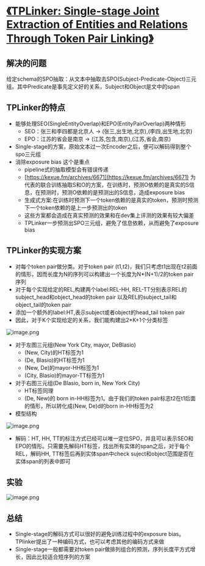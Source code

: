 # [《TPLinker: Single-stage Joint Extraction of Entities and Relations Through Token Pair Linking》](https://arxiv.org/abs/2010.13415)

## 解决的问题

给定schema的SPO抽取：从文本中抽取去SPO(Subject-Predicate-Object)三元组。其中Predicate是事先定义好的关系，Subject和Object是文中的span
<a name="jDZUi"></a>

## TPLinker的特点

- 能够处理SEO(SingleEntityOverlap)和EPO(EntityPairOverlap)两种情形
  - SEO：张三和李四都是北京人 -> (张三,出生地,北京),(李四,出生地,北京)
  - EPO：江苏的省会是南京 -> (江苏,包含,南京),(江苏,省会,南京)
- Single-stage的方案，原始文本过一次Encoder之后，便可以解码得到整个spo三元组
- 消除exposure bias 这个是重点
  - pipeline式的抽取模型会有错误传递
  - [https://kexue.fm/archives/6671](https://kexue.fm/archives/6671) 为代表的联合训练抽取S和O的方案，在训练时，预测O依赖的是真实的S信息，在预测时，预测O依赖的是预测出的S信息，造成exposure bias
  - 生成式方案:在训练时预测下一个token依赖的是真实的token，预测时预测下一个token依赖的是上一步预测出的token
  - 这些方案都会造成在真实预测的效果和在dev集上评测的效果有较大偏差
  - TPLinker一步预测出SPO三元组，避免了信息依赖，从而避免了exposure bias
    <a name="eTk26"></a>

## TPLinker的实现方案

- 对每个token pair做分类。对于token pair (t1,t2)，我们只考虑t1出现在t2前面的情形，因而长度为N的序列可以构建出一个长度为N*(N+1)/2的token pair序列
- 对于每个实现给定的REL,构建两个label:REL-HH, REL-TT分别表示REL的subject_head和object_head的token pair 以及REL的subject_tail和object_tail的token pair
- 添加一个额外的label:HT,表示subject或者object的head_tail token pair
- 因此，对于K个实现给定的关系，我们能构建出2*K+1个分类标签

![image.png](https://cdn.nlark.com/yuque/0/2021/png/1111111/1610097338163-a9f174c3-35c8-4d5f-9602-02d47820e24b.png#align=left&display=inline&height=530&margin=%5Bobject%20Object%5D&name=image.png&originHeight=1060&originWidth=1810&size=289782&status=done&style=none&width=905)

- 对于左图三元组(New York City, mayor, DeBlasio)
  - (New, City)的HT标签为1
  - (De, Blasio)的HT标签为1
  - (New, De)的mayor-HH标签为1
  - (City, Blasio)的mayor-TT标签为1
- 对于右图三元组(De Blasio, born in, New York City)
  - HT标签同理
  - (De, New)的 born in-HH标签为1。由于我们的token pair标志t2在t1后面的情形，所以转化成(New, De)d的born in-HH标签为2
- 模型结构

![image.png](https://cdn.nlark.com/yuque/0/2021/png/1111111/1610098578488-ab6de8d3-6b87-4f0a-8a63-e20826900a7e.png#align=left&display=inline&height=520&margin=%5Bobject%20Object%5D&name=image.png&originHeight=1040&originWidth=1790&size=303867&status=done&style=none&width=895)

- 解码：HT, HH, TT的标注方式已经可以唯一定位SPO，并且可以表示SEO和EPO的情形。只需要先解码HT标签，找出所有实体的span之后，对于每个REL，解码HH, TT标签后再到实体span中check suject和object范围是否在实体span的列表中即可
  <a name="uYfLI"></a>

## 实验

![image.png](https://cdn.nlark.com/yuque/0/2021/png/1111111/1610098791073-4a3f8886-c48a-4a74-99c6-19ac6e5f15ff.png#align=left&display=inline&height=349&margin=%5Bobject%20Object%5D&name=image.png&originHeight=698&originWidth=1868&size=165833&status=done&style=none&width=934)
<a name="OtPNy"></a>

## 总结

- Single-stage的解码方式可以很好的避免训练过程中的exposure bias。TPlinker提出了一种编码方式，也可以考虑其他的编码方式来做
- Single-stage一般都需要对token pair做排列组合的预测，序列长度平方式增长，因此比较适合短序列的方案

<br />